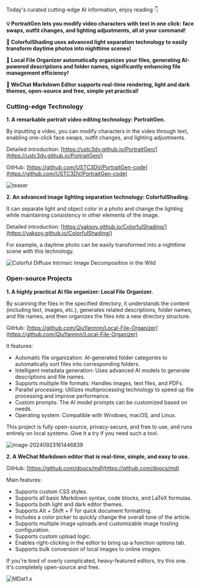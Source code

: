 
Today's curated cutting-edge AI information, enjoy reading 👇

**💡 PortraitGen lets you modify video characters with text in one click: face swaps, outfit changes, and lighting adjustments, all at your command!**

**🌇 ColorfulShading uses advanced light separation technology to easily transform daytime photos into nighttime scenes!**

**📂 Local File Organizer automatically organizes your files, generating AI-powered descriptions and folder names, significantly enhancing file management efficiency!**

**📝 WeChat Markdown Editor supports real-time rendering, light and dark themes, open-source and free, simple yet practical!**

### Cutting-edge Technology

**1. A remarkable portrait video editing technology: PortraitGen.**

By inputting a video, you can modify characters in the video through text, enabling one-click face swaps, outfit changes, and lighting adjustments.

Detailed introduction: [https://ustc3dv.github.io/PortraitGen/](https://ustc3dv.github.io/PortraitGen/)

GitHub: [https://github.com/USTC3DV/PortraitGen-code](https://github.com/USTC3DV/PortraitGen-code)

![teaser](https://cdn.jsdelivr.net/gh/freelander/oss@master/ai-daily/2024-09-24/teaser.png)

**2. An advanced image lighting separation technology: ColorfulShading.**

It can separate light and object color in a photo and change the lighting while maintaining consistency in other elements of the image.

Detailed introduction: [https://yaksoy.github.io/ColorfulShading/](https://yaksoy.github.io/ColorfulShading/)

For example, a daytime photo can be easily transformed into a nighttime scene with this technology.

![Colorful Diffuse Intrinsic Image Decomposition in the Wild](https://cdn.jsdelivr.net/gh/freelander/oss@master/ai-daily/2024-09-24/ColorfulShadingTeaser.jpg)

### Open-source Projects

**1. A highly practical AI file organizer: Local File Organizer.**

By scanning the files in the specified directory, it understands the content (including text, images, etc.), generates related descriptions, folder names, and file names, and then organizes the files into a new directory structure.

GitHub: [https://github.com/QiuYannnn/Local-File-Organizer](https://github.com/QiuYannnn/Local-File-Organizer)

It features:

- Automatic file organization: AI-generated folder categories to automatically sort files into corresponding folders.
- Intelligent metadata generation: Uses advanced AI models to generate descriptions and file names.
- Supports multiple file formats: Handles images, text files, and PDFs.
- Parallel processing: Utilizes multiprocessing technology to speed up file processing and improve performance.
- Custom prompts: The AI model prompts can be customized based on needs.
- Operating system: Compatible with Windows, macOS, and Linux.

This project is fully open-source, privacy-secure, and free to use, and runs entirely on local systems. Give it a try if you need such a tool.

![image-20240923161446839](https://cdn.jsdelivr.net/gh/freelander/oss@master/ai-daily/2024-09-23/image-20240923161446839.png)

**2. A WeChat Markdown editor that is real-time, simple, and easy to use.**

GitHub: [https://github.com/doocs/md](https://github.com/doocs/md)

Main features:

- Supports custom CSS styles.
- Supports all basic Markdown syntax, code blocks, and LaTeX formulas.
- Supports both light and dark editor themes.
- Supports Alt + Shift + F for quick document formatting.
- Includes a color picker to quickly change the overall tone of the article.
- Supports multiple image uploads and customizable image hosting configuration.
- Supports custom upload logic.
- Enables right-clicking in the editor to bring up a function options tab.
- Supports bulk conversion of local images to online images.

If you're tired of overly complicated, heavy-featured editors, try this one. It's completely open-source and free.

![MDat1.x](https://cdn.jsdelivr.net/gh/freelander/oss@master/ai-daily/2024-09-23/MDat1.x.gif)
